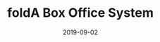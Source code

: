 ---
title: foldA Box Office System
eventType: project
date: 2019-09-02
thumbnail: folda
blurb: An online system for selling tickets and getting audience metrics for foldA, a digital performance festival in Kingston, Ontario. Created as my Queen's Computing capstone project.
tags: [svelte, flask, postgres, heroku]
repository: https://github.com/foldA-Kingston/foldA-Box-Office-System
website: https://folda.netlify.com/
---